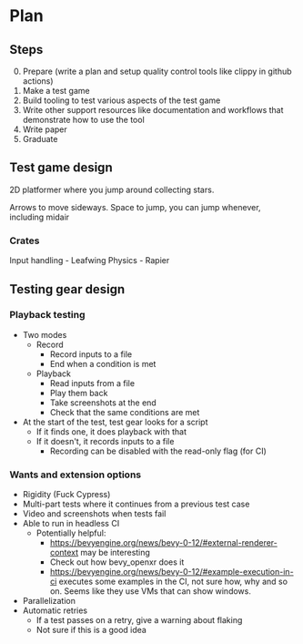 # Plan

## Steps

0. Prepare (write a plan and setup quality control tools like clippy in github actions)
1. Make a test game
2. Build tooling to test various aspects of the test game
3. Write other support resources like documentation and workflows that demonstrate how to use the tool
4. Write paper
5. Graduate

## Test game design

2D platformer where you jump around collecting stars.

Arrows to move sideways. Space to jump, you can jump whenever, including midair

### Crates

Input handling - Leafwing
Physics - Rapier

## Testing gear design

### Playback testing

- Two modes
	- Record
		- Record inputs to a file
		- End when a condition is met
	- Playback
		- Read inputs from a file
		- Play them back
		- Take screenshots at the end
		- Check that the same conditions are met
- At the start of the test, test gear looks for a script
	- If it finds one, it does playback with that
	- If it doesn't, it records inputs to a file
		- Recording can be disabled with the read-only flag (for CI)

### Wants and extension options
- Rigidity (Fuck Cypress)
- Multi-part tests where it continues from a previous test case
- Video and screenshots when tests fail
- Able to run in headless CI
	- Potentially helpful:
		- https://bevyengine.org/news/bevy-0-12/#external-renderer-context may be interesting
		- Check out how bevy_openxr does it
		- https://bevyengine.org/news/bevy-0-12/#example-execution-in-ci executes some examples in the CI, not sure how, why and so on. Seems like they use VMs that can show windows.
- Parallelization
- Automatic retries
	- If a test passes on a retry, give a warning about flaking
	- Not sure if this is a good idea
